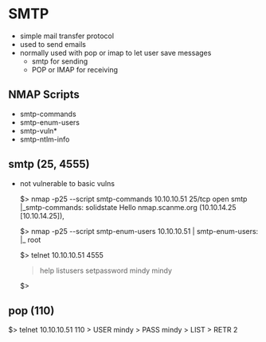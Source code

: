 
# SMTP
* simple mail transfer protocol
* used to send emails
* normally used with pop or imap to let user save messages
  * smtp for sending
  * POP or IMAP for receiving

## NMAP Scripts
* smtp-commands
* smtp-enum-users
* smtp-vuln*
* smtp-ntlm-info

## smtp (25, 4555)
+ not vulnerable to basic vulns

  $> nmap -p25 --script smtp-commands 10.10.10.51
  25/tcp open  smtp
  |_smtp-commands: solidstate Hello nmap.scanme.org (10.10.14.25 [10.10.14.25]), 
 
  $> nmap -p25 --script smtp-enum-users 10.10.10.51
  | smtp-enum-users: 
  |_  root

  $> telnet 10.10.10.51 4555
    > help
    > listusers
    > setpassword mindy mindy

  $> 

## pop (110) 
 
  $> telnet 10.10.10.51 110 
    > USER mindy
    > PASS mindy
    > LIST
    > RETR 2



